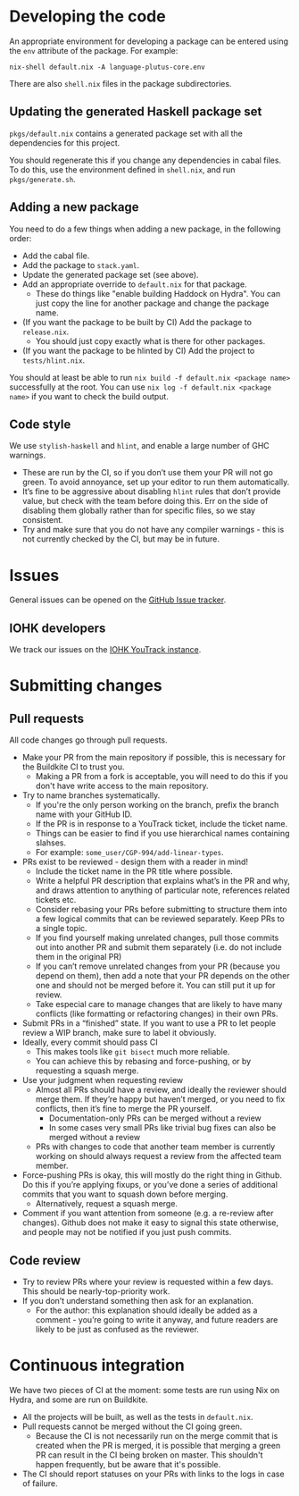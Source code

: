 # Developing the code

An appropriate environment for developing a package can be entered using the `env` attribute of the package. For example:
```
nix-shell default.nix -A language-plutus-core.env
```

There are also `shell.nix` files in the package subdirectories.

## Updating the generated Haskell package set

`pkgs/default.nix` contains a generated package set with all the dependencies for this project.

You should regenerate this if you change any dependencies in cabal files. To do this, use the environment defined in `shell.nix`, and run `pkgs/generate.sh`.

## Adding a new package

You need to do a few things when adding a new package, in the following order:
- Add the cabal file.
- Add the package to `stack.yaml`.
- Update the generated package set (see above).
- Add an appropriate override to `default.nix` for that package.
    - These do things like "enable building Haddock on Hydra". You can just copy the line for another package and change the package name.
- (If you want the package to be built by CI) Add the package to `release.nix`.
    - You should just copy exactly what is there for other packages.
- (If you want the package to be hlinted by CI) Add the project to `tests/hlint.nix`.

You should at least be able to run `nix build -f default.nix <package name>` successfully at the root. You can use `nix log -f default.nix <package name>` if you want to check the build output.

## Code style

We use `stylish-haskell` and `hlint`, and enable a large number of GHC warnings.
- These are run by the CI, so if you don’t use them your PR will not go green. To avoid annoyance, set up your editor to run them automatically.
- It’s fine to be aggressive about disabling `hlint` rules that don’t provide value, but check with the team before doing this. Err on the side of disabling them globally rather than for specific files, so we stay consistent.
- Try and make sure that you do not have any compiler warnings - this is not currently checked by the CI, but may be in future.

# Issues

General issues can be opened on the [GitHub Issue tracker](https://github.com/input-output-hk/plutus-prototype/issues).

## IOHK developers

We track our issues on the [IOHK YouTrack instance](https://iohk.myjetbrains.com/youtrack/issues/CGP).

# Submitting changes

## Pull requests

All code changes go through pull requests.
- Make your PR from the main repository if possible, this is necessary for the Buildkite CI to trust you.
    - Making a PR from a fork is acceptable, you will need to do this if you don't have write access to the main repository.
- Try to name branches systematically.
    - If you're the only person working on the branch, prefix the branch name with your GitHub ID.
    - If the PR is in response to a YouTrack ticket, include the ticket name.
    - Things can be easier to find if you use hierarchical names containing slahses.
    - For example: `some_user/CGP-994/add-linear-types`.
- PRs exist to be reviewed - design them with a reader in mind!
    - Include the ticket name in the PR title where possible.
    - Write a helpful PR description that explains what’s in the PR and why, and draws attention to anything of particular note, references related tickets etc.
    - Consider rebasing your PRs before submitting to structure them into a few logical commits that can be reviewed separately.
Keep PRs to a single topic.
    - If you find yourself making unrelated changes, pull those commits out into another PR and submit them separately (i.e. do not include them in the original PR)
    - If you can’t remove unrelated changes from your PR (because you depend on them), then add a note that your PR depends on the other one and should not be merged before it. You can still put it up for review.
    - Take especial care to manage changes that are likely to have many conflicts (like formatting or refactoring changes) in their own PRs.
- Submit PRs in a “finished” state. If you want to use a PR to let people review a WIP branch, make sure to label it obviously.
- Ideally, every commit should pass CI
    - This makes tools like `git bisect` much more reliable.
    - You can achieve this by rebasing and force-pushing, or by requesting a squash merge.
- Use your judgment when requesting review
    - Almost all PRs should have a review, and ideally the reviewer should merge them. If they’re happy but haven’t merged, or you need to fix conflicts, then it’s fine to merge the PR yourself.
        - Documentation-only PRs can be merged without a review
        - In some cases very small PRs like trivial bug fixes can also be merged without a review
    - PRs with changes to code that another team member is currently working on should always request a review from the affected team member.
- Force-pushing PRs is okay, this will mostly do the right thing in Github. Do this if you’re applying fixups, or you’ve done a series of additional commits that you want to squash down before merging.
    - Alternatively, request a squash merge.
- Comment if you want attention from someone (e.g. a re-review after changes). Github does not make it easy to signal this state otherwise, and people may not be notified if you just push commits.

## Code review

- Try to review PRs where your review is requested within a few days. This should be nearly-top-priority work.
- If you don’t understand something then ask for an explanation.
    - For the author: this explanation should ideally be added as a comment - you’re going to write it anyway, and future readers are likely to be just as confused as the reviewer.

# Continuous integration

We have two pieces of CI at the moment: some tests are run using Nix on Hydra, and some are run on Buildkite.
- All the projects will be built, as well as the tests in `default.nix`.
- Pull requests cannot be merged without the CI going green.
    - Because the CI is not necessarily run on the merge commit that is created when the PR is merged, it is possible that merging a green PR can result in the CI being broken on master. This shouldn't happen frequently, but be aware that it's possible.
- The CI should report statuses on your PRs with links to the logs in case of failure.
